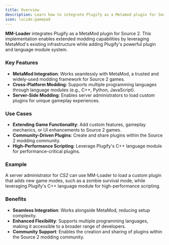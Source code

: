 ```yaml
---
title: Overview
description: Learn how to integrate Plugify as a Metamod plugin for Source 2 games like CS2 and Deadlock, enabling extended modding capabilities.
icon: lucide:gamepad
---
```


**MM-Loader** integrates Plugify as a MetaMod plugin for Source 2. This implementation enables extended modding capabilities by leveraging MetaMod's existing infrastructure while adding Plugify's powerful plugin and language module system.

### Key Features
- **MetaMod Integration**: Works seamlessly with MetaMod, a trusted and widely-used modding framework for Source 2 games.
- **Cross-Platform Modding**: Supports multiple programming languages through language modules (e.g., C++, Python, JavaScript).
- **Server-Side Modding**: Enables server administrators to load custom plugins for unique gameplay experiences.

### Use Cases
- **Extending Game Functionality**: Add custom features, gameplay mechanics, or UI enhancements to Source 2 games.
- **Community-Driven Plugins**: Create and share plugins within the Source 2 modding community.
- **High-Performance Scripting**: Leverage Plugify's C++ language module for performance-critical plugins.

### Example
A server administrator for *CS2* can use MM-Loader to load a custom plugin that adds new game modes, such as a zombie survival mode, while leveraging Plugify's C++ language module for high-performance scripting.

### Benefits
- **Seamless Integration**: Works alongside MetaMod, reducing setup complexity.
- **Enhanced Flexibility**: Supports multiple programming languages, making it accessible to a broader range of developers.
- **Community Support**: Enables the creation and sharing of plugins within the Source 2 modding community.